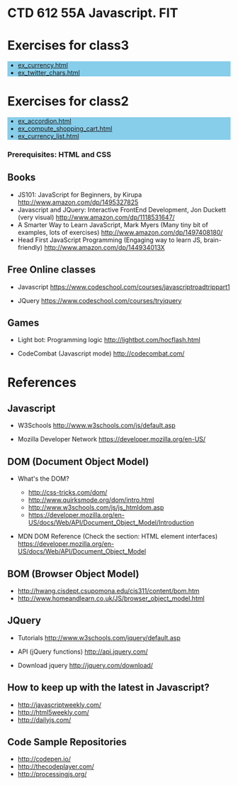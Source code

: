 # CTD 612 55A Javascript. FIT

# Exercises for class3

<ul style="background-color:skyblue">
  <li><a href="https://github.com/pedroha/fit-2014-nov-js/blob/master/class2/ex_currency.html">ex_currency.html</a>
  <li><a href="https://github.com/pedroha/fit-2014-nov-js/blob/master/class2/ex_twitter_chars.html">ex_twitter_chars.html</a>
</ul>

# Exercises for class2

<ul style="background-color:skyblue">
  <li><a href="https://github.com/pedroha/fit-2014-nov-js/blob/master/class3/ex_accordion.html">ex_accordion.html</a>
  <li><a href="https://github.com/pedroha/fit-2014-nov-js/blob/master/class3/ex_compute_shopping_cart.html">ex_compute_shopping_cart.html</a>
  <li><a href="https://github.com/pedroha/fit-2014-nov-js/blob/master/class3/ex_currency_list.html">ex_currency_list.html</a>
</ul>

### Prerequisites: HTML and CSS


## Books

* JS101: JavaScript for Beginners, by Kirupa
  http://www.amazon.com/dp/1495327825
* Javascript and JQuery: Interactive Front­End Development, Jon Duckett
(very visual)
http://www.amazon.com/dp/1118531647/
* A Smarter Way to Learn JavaScript, Mark Myers
(Many tiny bit of examples, lots of exercises)
http://www.amazon.com/dp/1497408180/
* Head First JavaScript Programming
(Engaging way to learn JS, brain-friendly)
http://www.amazon.com/dp/144934013X


## Free Online classes

* Javascript
  https://www.codeschool.com/courses/javascript­road­trip­part­1

* JQuery
  https://www.codeschool.com/courses/try­jquery

## Games

* Light bot: Programming logic
  http://lightbot.com/hocflash.html

* CodeCombat (Javascript mode)
  http://codecombat.com/


# References

## Javascript

+ W3Schools
  http://www.w3schools.com/js/default.asp

+ Mozilla Developer Network
  https://developer.mozilla.org/en-US/

## DOM (Document Object Model)

+ What's the DOM?
  * http://css-tricks.com/dom/
  * http://www.quirksmode.org/dom/intro.html
  * http://www.w3schools.com/js/js_htmldom.asp
  * https://developer.mozilla.org/en-US/docs/Web/API/Document_Object_Model/Introduction

+ MDN DOM Reference (Check the section: HTML element interfaces)
  https://developer.mozilla.org/en-US/docs/Web/API/Document_Object_Model

## BOM (Browser Object Model)

  * http://hwang.cisdept.csupomona.edu/cis311/content/bom.htm
  * http://www.homeandlearn.co.uk/JS/browser_object_model.html

## JQuery

+ Tutorials
  http://www.w3schools.com/jquery/default.asp

+ API (jQuery functions)
  http://api.jquery.com/

+ Download jquery
  http://jquery.com/download/

## How to keep up with the latest in Javascript?
+ http://javascriptweekly.com/
+ http://html5weekly.com/
+ http://dailyjs.com/

## Code Sample Repositories

+ http://codepen.io/
+ http://thecodeplayer.com/
+ http://processingjs.org/


